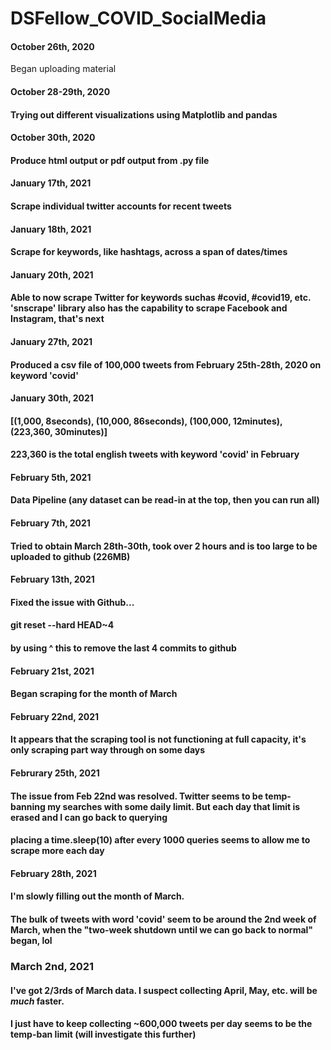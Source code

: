 # DSFellow_COVID_SocialMedia


#### October 26th, 2020
Began uploading material

#### October 28-29th, 2020
#### Trying out different visualizations using Matplotlib and pandas

#### October 30th, 2020
#### Produce html output or pdf output from .py file


#### January 17th, 2021
#### Scrape individual twitter accounts for recent tweets


#### January 18th, 2021
#### Scrape for keywords, like hashtags, across a span of dates/times


#### January 20th, 2021
#### Able to now scrape Twitter for keywords suchas #covid, #covid19, etc. 'snscrape' library also has the capability to scrape Facebook and Instagram, that's next


#### January 27th, 2021
#### Produced a csv file of 100,000 tweets from February 25th-28th, 2020 on keyword 'covid'

#### January 30th, 2021
#### [(1,000, 8seconds), (10,000, 86seconds), (100,000, 12minutes), (223,360, 30minutes)]
#### 223,360 is the total english tweets with keyword 'covid' in February

#### February 5th, 2021
#### Data Pipeline (any dataset can be read-in at the top, then you can run all)

#### February 7th, 2021
#### Tried to obtain March 28th-30th, took over 2 hours and is too large to be uploaded to github (226MB)

#### February 13th, 2021
#### Fixed the issue with Github... 
#### git reset --hard HEAD~4
#### by using ^ this to remove the last 4 commits to github

#### February 21st, 2021
#### Began scraping for the month of March

#### February 22nd, 2021
#### It appears that the scraping tool is not functioning at full capacity, it's only scraping part way through on some days

#### Februrary 25th, 2021
#### The issue from Feb 22nd was resolved. Twitter seems to be temp-banning my searches with some daily limit. But each day that limit is erased and I can go back to querying
#### placing a time.sleep(10) after every 1000 queries seems to allow me to scrape more each day

#### February 28th, 2021
#### I'm slowly filling out the month of March. 
#### The bulk of tweets with word 'covid' seem to be around the 2nd week of March, when the "two-week shutdown until we can go back to normal" began, lol

### March 2nd, 2021
#### I've got 2/3rds of March data. I suspect collecting April, May, etc. will be *much* faster.
#### I just have to keep collecting ~600,000 tweets per day seems to be the temp-ban limit (will investigate this further)

